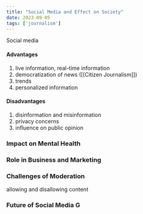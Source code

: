 ```yaml
---
title: "Social Media and Effect on Society"
date: 2023-09-05
tags: ['journalism']
---
```


Social media

#### Advantages
1. live information, real-time information
2. democratization of news ([[Citizen Journalism]])
3. trends 
4. personalized information

#### Disadvantages
1. disinformation and misinformation
2. privacy concerns
3. influence on public opinion

### Impact on Mental Health

### Role in Business and Marketing

### Challenges of Moderation
allowing and disallowing content

### Future of Social Media G
